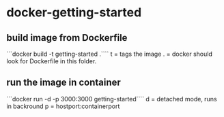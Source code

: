 # docker-getting-started

## build image from Dockerfile
```docker build -t getting-started .````
t = tags the image 
. = docker should look for Dockerfile in this folder.

 ## run the image in container
 ```docker run -d -p 3000:3000 getting-started````
d = detached mode, runs in backround
p = hostport:containerport